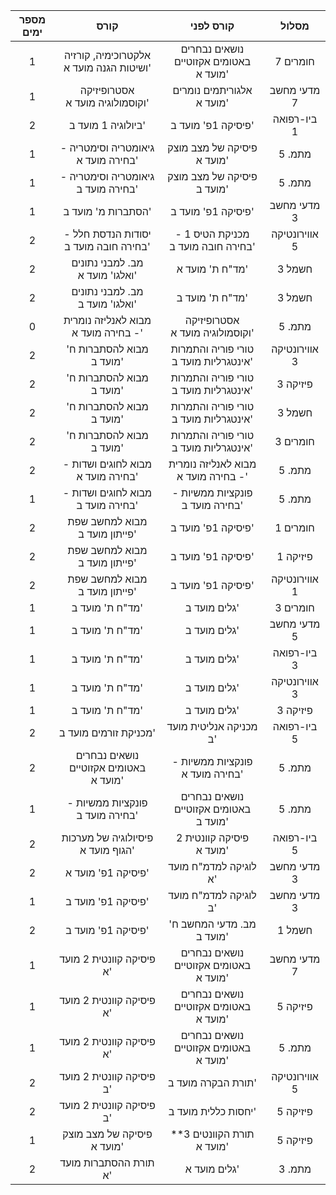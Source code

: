|  מספר ימים  |                  קורס                   |               קורס לפני                |     מסלול     |
|:-----------:|:---------------------------------------:|:--------------------------------------:|:-------------:|
|      1      | אלקטרוכימיה, קורזיה ושיטות הגנה מועד א' | נושאים נבחרים באטומים אקזוטיים מועד א' |   חומרים 7    |
|      1      |     אסטרופיזיקה וקוסמולוגיה מועד א'     |       אלגוריתמים נומרים מועד א'        |  מדעי מחשב 7  |
|      2      |           ביולוגיה 1 מועד ב'            |           פיסיקה 1פ' מועד ב'           |  ביו-רפואה 1  |
|      1      |   גיאומטריה וסימטריה - בחירה מועד א'    |       פיסיקה של מצב מוצק מועד א'       |    מתמ. 5     |
|      1      |   גיאומטריה וסימטריה - בחירה מועד ב'    |       פיסיקה של מצב מוצק מועד ב'       |    מתמ. 5     |
|      1      |           הסתברות מ' מועד ב'            |           פיסיקה 1פ' מועד ב'           |  מדעי מחשב 3  |
|      2      |  יסודות הנדסת חלל - בחירה חובה מועד ב'  |   מכניקת הטיס 1 - בחירה חובה מועד ב'   | אווירונטיקה 5 |
|      2      |     מב. למבני נתונים ואלגו' מועד א'     |            מד"ח ת' מועד א'             |    חשמל 3     |
|      2      |     מב. למבני נתונים ואלגו' מועד ב'     |            מד"ח ת' מועד ב'             |    חשמל 3     |
|      0      |   מבוא לאנליזה נומרית - בחירה מועד א'   |    אסטרופיזיקה וקוסמולוגיה מועד א'     |    מתמ. 5     |
|      2      |        מבוא להסתברות ח' מועד ב'         | טורי פוריה והתמרות אינטגרליות מועד ב'  | אווירונטיקה 3 |
|      2      |        מבוא להסתברות ח' מועד ב'         | טורי פוריה והתמרות אינטגרליות מועד ב'  |   פיזיקה 3    |
|      2      |        מבוא להסתברות ח' מועד ב'         | טורי פוריה והתמרות אינטגרליות מועד ב'  |    חשמל 3     |
|      2      |        מבוא להסתברות ח' מועד ב'         | טורי פוריה והתמרות אינטגרליות מועד ב'  |   חומרים 3    |
|      2      |    מבוא לחוגים ושדות - בחירה מועד א'    |  מבוא לאנליזה נומרית - בחירה מועד א'   |    מתמ. 5     |
|      1      |    מבוא לחוגים ושדות - בחירה מועד ב'    |    פונקציות ממשיות - בחירה מועד ב'     |    מתמ. 5     |
|      2      |      מבוא למחשב שפת פייתון מועד ב'      |           פיסיקה 1פ' מועד ב'           |   חומרים 1    |
|      2      |      מבוא למחשב שפת פייתון מועד ב'      |           פיסיקה 1פ' מועד ב'           |   פיזיקה 1    |
|      2      |      מבוא למחשב שפת פייתון מועד ב'      |           פיסיקה 1פ' מועד ב'           | אווירונטיקה 1 |
|      1      |             מד"ח ת' מועד ב'             |              גלים מועד ב'              |   חומרים 3    |
|      1      |             מד"ח ת' מועד ב'             |              גלים מועד ב'              |  מדעי מחשב 5  |
|      1      |             מד"ח ת' מועד ב'             |              גלים מועד ב'              |  ביו-רפואה 3  |
|      1      |             מד"ח ת' מועד ב'             |              גלים מועד ב'              | אווירונטיקה 3 |
|      1      |             מד"ח ת' מועד ב'             |              גלים מועד ב'              |   פיזיקה 3    |
|      2      |          מכניקת זורמים מועד ב'          |         מכניקה אנליטית מועד ב'         |  ביו-רפואה 5  |
|      2      | נושאים נבחרים באטומים אקזוטיים מועד א'  |    פונקציות ממשיות - בחירה מועד א'     |    מתמ. 5     |
|      1      |     פונקציות ממשיות - בחירה מועד ב'     | נושאים נבחרים באטומים אקזוטיים מועד ב' |    מתמ. 5     |
|      2      |    פיסיולוגיה של מערכות הגוף מועד א'    |        פיסיקה קוונטית 2 מועד א'        |  ביו-רפואה 5  |
|      2      |           פיסיקה 1פ' מועד א'            |         לוגיקה למדמ"ח מועד א'          |  מדעי מחשב 3  |
|      1      |           פיסיקה 1פ' מועד ב'            |         לוגיקה למדמ"ח מועד ב'          |  מדעי מחשב 3  |
|      2      |           פיסיקה 1פ' מועד ב'            |       מב. מדעי המחשב ח' מועד ב'        |    חשמל 1     |
|      1      |        פיסיקה קוונטית 2 מועד א'         | נושאים נבחרים באטומים אקזוטיים מועד א' |  מדעי מחשב 7  |
|      1      |        פיסיקה קוונטית 2 מועד א'         | נושאים נבחרים באטומים אקזוטיים מועד א' |   פיזיקה 5    |
|      1      |        פיסיקה קוונטית 2 מועד א'         | נושאים נבחרים באטומים אקזוטיים מועד א' |    מתמ. 5     |
|      2      |        פיסיקה קוונטית 2 מועד ב'         |           תורת הבקרה מועד ב'           | אווירונטיקה 5 |
|      2      |        פיסיקה קוונטית 2 מועד ב'         |          יחסות כללית מועד ב'           |   פיזיקה 5    |
|      1      |       פיסיקה של מצב מוצק מועד א'        |       תורת הקוונטים 3** מועד א'        |   פיזיקה 5    |
|      2      |          תורת ההסתברות מועד א'          |              גלים מועד א'              |    מתמ. 3     |